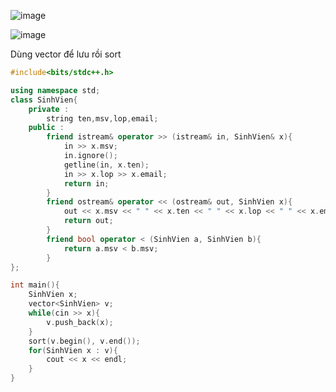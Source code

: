 ![image](https://github.com/Llam-a/Practice_Cpp/assets/115911041/73fffa3c-47d7-4e56-b7b9-ea26d697e9d1)

![image](https://github.com/Llam-a/Practice_Cpp/assets/115911041/c7ebc824-3fe1-4847-9b38-fef4f12bd5c8)

Dùng vector để lưu rồi sort 

```cpp
#include<bits/stdc++.h>

using namespace std;
class SinhVien{
    private :
        string ten,msv,lop,email;
    public :
        friend istream& operator >> (istream& in, SinhVien& x){
            in >> x.msv;
            in.ignore();
            getline(in, x.ten);
            in >> x.lop >> x.email;
            return in;
        }
        friend ostream& operator << (ostream& out, SinhVien x){
            out << x.msv << " " << x.ten << " " << x.lop << " " << x.email;
            return out;
        }
        friend bool operator < (SinhVien a, SinhVien b){
            return a.msv < b.msv;
        }
};

int main(){
    SinhVien x;
    vector<SinhVien> v;
    while(cin >> x){
        v.push_back(x);
    }
    sort(v.begin(), v.end());
    for(SinhVien x : v){
        cout << x << endl;
    }
}
```

